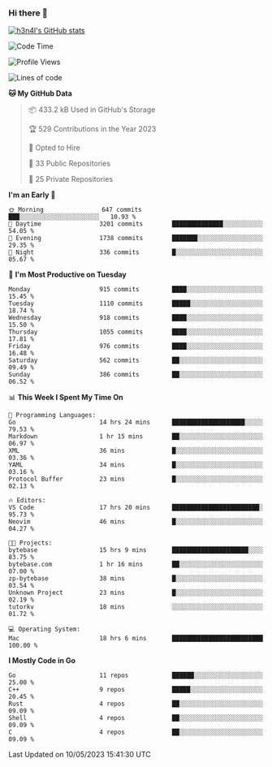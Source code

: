 ### Hi there 👋

[![h3n4l's GitHub stats](https://github-readme-stats.vercel.app/api?username=h3n4l&count_private=true&show_icons=true&theme=radical)](https://github.com/h3n4l/github-readme-stats)

<!--START_SECTION:waka-->
![Code Time](http://img.shields.io/badge/Code%20Time-1%2C213%20hrs%2048%20mins-blue)

![Profile Views](http://img.shields.io/badge/Profile%20Views-0-blue)

![Lines of code](https://img.shields.io/badge/From%20Hello%20World%20I%27ve%20Written-2.9%20million%20lines%20of%20code-blue)

**🐱 My GitHub Data** 

> 📦 433.2 kB Used in GitHub's Storage 
 > 
> 🏆 529 Contributions in the Year 2023
 > 
> 💼 Opted to Hire
 > 
> 📜 33 Public Repositories 
 > 
> 🔑 25 Private Repositories 
 > 
**I'm an Early 🐤** 

```text
🌞 Morning                647 commits         ███░░░░░░░░░░░░░░░░░░░░░░   10.93 % 
🌆 Daytime                3201 commits        ██████████████░░░░░░░░░░░   54.05 % 
🌃 Evening                1738 commits        ███████░░░░░░░░░░░░░░░░░░   29.35 % 
🌙 Night                  336 commits         █░░░░░░░░░░░░░░░░░░░░░░░░   05.67 % 
```
📅 **I'm Most Productive on Tuesday** 

```text
Monday                   915 commits         ████░░░░░░░░░░░░░░░░░░░░░   15.45 % 
Tuesday                  1110 commits        █████░░░░░░░░░░░░░░░░░░░░   18.74 % 
Wednesday                918 commits         ████░░░░░░░░░░░░░░░░░░░░░   15.50 % 
Thursday                 1055 commits        ████░░░░░░░░░░░░░░░░░░░░░   17.81 % 
Friday                   976 commits         ████░░░░░░░░░░░░░░░░░░░░░   16.48 % 
Saturday                 562 commits         ██░░░░░░░░░░░░░░░░░░░░░░░   09.49 % 
Sunday                   386 commits         ██░░░░░░░░░░░░░░░░░░░░░░░   06.52 % 
```


📊 **This Week I Spent My Time On** 

```text
💬 Programming Languages: 
Go                       14 hrs 24 mins      ████████████████████░░░░░   79.53 % 
Markdown                 1 hr 15 mins        ██░░░░░░░░░░░░░░░░░░░░░░░   06.97 % 
XML                      36 mins             █░░░░░░░░░░░░░░░░░░░░░░░░   03.36 % 
YAML                     34 mins             █░░░░░░░░░░░░░░░░░░░░░░░░   03.16 % 
Protocol Buffer          23 mins             █░░░░░░░░░░░░░░░░░░░░░░░░   02.13 % 

🔥 Editors: 
VS Code                  17 hrs 20 mins      ████████████████████████░   95.73 % 
Neovim                   46 mins             █░░░░░░░░░░░░░░░░░░░░░░░░   04.27 % 

🐱‍💻 Projects: 
bytebase                 15 hrs 9 mins       █████████████████████░░░░   83.75 % 
bytebase.com             1 hr 16 mins        ██░░░░░░░░░░░░░░░░░░░░░░░   07.00 % 
zp-bytebase              38 mins             █░░░░░░░░░░░░░░░░░░░░░░░░   03.54 % 
Unknown Project          23 mins             █░░░░░░░░░░░░░░░░░░░░░░░░   02.19 % 
tutorkv                  18 mins             ░░░░░░░░░░░░░░░░░░░░░░░░░   01.72 % 

💻 Operating System: 
Mac                      18 hrs 6 mins       █████████████████████████   100.00 % 
```

**I Mostly Code in Go** 

```text
Go                       11 repos            ██████░░░░░░░░░░░░░░░░░░░   25.00 % 
C++                      9 repos             █████░░░░░░░░░░░░░░░░░░░░   20.45 % 
Rust                     4 repos             ██░░░░░░░░░░░░░░░░░░░░░░░   09.09 % 
Shell                    4 repos             ██░░░░░░░░░░░░░░░░░░░░░░░   09.09 % 
C                        4 repos             ██░░░░░░░░░░░░░░░░░░░░░░░   09.09 % 
```




 Last Updated on 10/05/2023 15:41:30 UTC
<!--END_SECTION:waka-->

